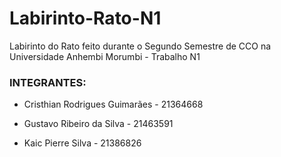 # Labirinto-Rato-N1
 Labirinto do Rato feito durante o Segundo Semestre de CCO na Universidade Anhembi Morumbi - Trabalho N1

### INTEGRANTES:
- Cristhian Rodrigues Guimarães - 21364668

- Gustavo Ribeiro da Silva - 21463591

- Kaic Pierre Silva - 21386826
